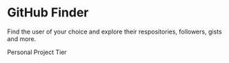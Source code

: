 # GitHub Finder

Find the user of your choice and explore their
respositories, followers, gists and more.

Personal Project Tier
